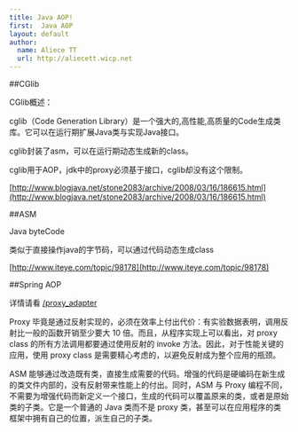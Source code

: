 ```yaml
---
title: Java AOP!
first:  Java AOP
layout: default
author:
  name: Aliece TT
  url: http://aliecett.wicp.net
---
```


##CGlib

CGlib概述：

cglib（Code Generation Library）是一个强大的,高性能,高质量的Code生成类库。它可以在运行期扩展Java类与实现Java接口。

cglib封装了asm，可以在运行期动态生成新的class。

cglib用于AOP，jdk中的proxy必须基于接口，cglib却没有这个限制。

[http://www.blogjava.net/stone2083/archive/2008/03/16/186615.html](http://www.blogjava.net/stone2083/archive/2008/03/16/186615.html)

##ASM

Java byteCode

类似于直接操作java的字节码，可以通过代码动态生成class

[http://www.iteye.com/topic/98178](http://www.iteye.com/topic/98178)

##Spring AOP

详情请看
[/proxy_adapter](/proxy_adapter)

Proxy 毕竟是通过反射实现的，必须在效率上付出代价：有实验数据表明，调用反射比一般的函数开销至少要大 10 倍。而且，从程序实现上可以看出，对 proxy class 的所有方法调用都要通过使用反射的 invoke 方法。因此，对于性能关键的应用，使用 proxy class 是需要精心考虑的，以避免反射成为整个应用的瓶颈。

ASM 能够通过改造既有类，直接生成需要的代码。增强的代码是硬编码在新生成的类文件内部的，没有反射带来性能上的付出。同时，ASM 与 Proxy 编程不同，不需要为增强代码而新定义一个接口，生成的代码可以覆盖原来的类，或者是原始类的子类。它是一个普通的 Java 类而不是 proxy 类，甚至可以在应用程序的类框架中拥有自己的位置，派生自己的子类。
